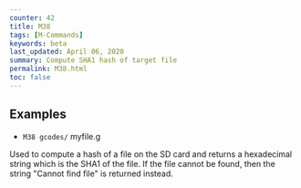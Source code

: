 ```yaml
---
counter: 42
title: M38
tags: [M-Commands] 
keywords: beta 
last_updated: April 06, 2020 
summary: Compute SHA1 hash of target file 
permalink: M38.html
toc: false 
---
```



## Examples

* ` M38 gcodes/ ` myfile.g

Used to compute a hash of a file on the SD card and returns a hexadecimal string which is the SHA1 of the file. If the file cannot be found, then the string "Cannot find file" is returned instead.

